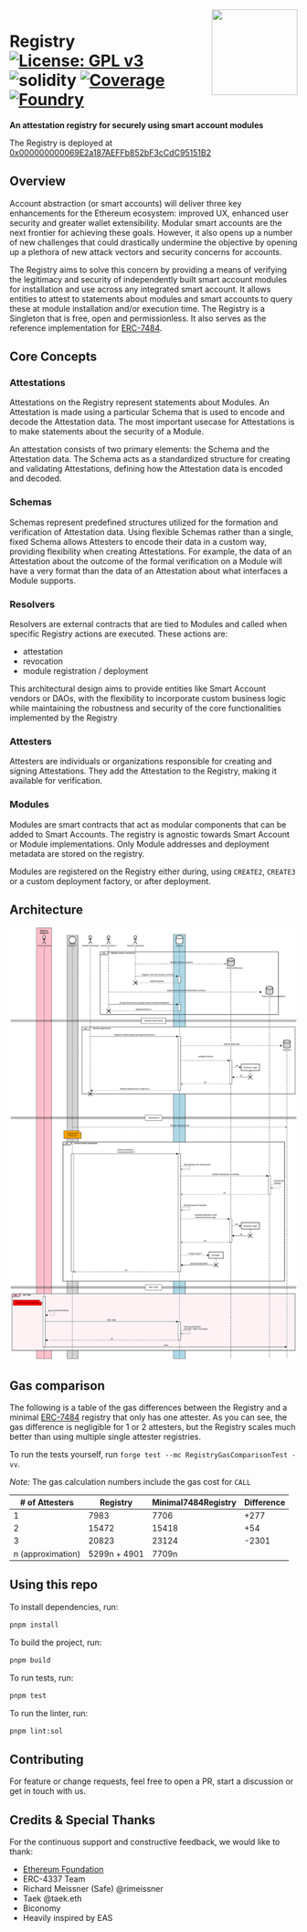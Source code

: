 <img align="right" width="150" height="150" top="100" src="./public/logo.png">

# Registry [![License: GPL v3](https://img.shields.io/badge/License-GPLv3-blue.svg)](https://www.gnu.org/licenses/gpl-3.0) ![solidity](https://img.shields.io/badge/solidity-^0.8.24-lightgrey) [![Coverage][codecov-badge]][codecov] [![Foundry][foundry-badge]][foundry]

[gha]: https://github.com/rhinestonewtf/registry/actions
[gha-badge]: https://github.com/rhinestonewtf/registry/actions/workflows/ci.yml/badge.svg
[codecov]: https://codecov.io/gh/rhinestonewtf/registry
[codecov-badge]: https://codecov.io/gh/rhinestonewtf/registry/branch/main/graph/badge.svg
[foundry]: https://getfoundry.sh
[foundry-badge]: https://img.shields.io/badge/Built%20with-Foundry-FFDB1C.svg

**An attestation registry for securely using smart account modules**

The Registry is deployed at [0x000000000069E2a187AEFFb852bF3cCdC95151B2](https://contractscan.xyz/contract/0x000000000069E2a187AEFFb852bF3cCdC95151B2)

## Overview

Account abstraction (or smart accounts) will deliver three key enhancements for the Ethereum ecosystem:
improved UX, enhanced user security and greater wallet extensibility. Modular smart accounts are the next
frontier for achieving these goals. However, it also opens up a number of new challenges that
could drastically undermine the objective by opening up a plethora of new attack vectors and security concerns for accounts.

The Registry aims to solve this concern by providing a means of verifying the legitimacy and
security of independently built smart account modules for installation and use across any integrated
smart account. It allows entities to attest to statements about modules and smart accounts to query these at module installation and/or execution time. The Registry is a Singleton that is free, open and permissionless. It also serves as the reference implementation for [ERC-7484](https://eips.ethereum.org/EIPS/eip-7484).

## Core Concepts

### Attestations

Attestations on the Registry represent statements about Modules. An Attestation is made using a particular Schema that is used to encode and decode the Attestation data. The most important usecase for Attestations is to make statements about the security of a Module.

An attestation consists of two primary elements: the Schema and the
Attestation data. The Schema acts as a standardized structure for
creating and validating Attestations, defining how the Attestation data is encoded and decoded.

### Schemas

Schemas represent predefined structures utilized for the formation and
verification of Attestation data. Using flexible Schemas rather than a single, fixed Schema allows Attesters to encode their data in a custom way, providing flexibility when creating Attestations. For example, the data of an Attestation about the outcome of the formal verification on a Module will have a very format than the data of an Attestation about what interfaces a Module supports.

### Resolvers

Resolvers are external contracts that are tied to Modules and called when specific Registry actions are executed. These actions are:

- attestation
- revocation
- module registration / deployment

This architectural design aims to provide entities like Smart Account vendors or DAOs, with the
flexibility to incorporate custom business logic while maintaining the
robustness and security of the core functionalities implemented by the Registry

### Attesters

Attesters are individuals or organizations responsible for
creating and signing Attestations. They add the Attestation to the
Registry, making it available for verification.

### Modules

Modules are smart contracts that act as modular components that can be added to Smart Accounts.
The registry is agnostic towards Smart Account or Module implementations. Only Module addresses and
deployment metadata are stored on the registry.

Modules are registered on the Registry either during, using `CREATE2`, `CREATE3` or a custom deployment factory, or after deployment.

## Architecture

![Sequence Diagram](./public/docs/all.svg)

## Gas comparison

The following is a table of the gas differences between the Registry and a minimal [ERC-7484](https://eips.ethereum.org/EIPS/eip-7484) registry that only has one attester. As you can see, the gas difference is negligible for 1 or 2 attesters, but the Registry scales much better than using multiple single attester registries.

To run the tests yourself, run `forge test --mc RegistryGasComparisonTest -vv`.

_Note:_ The gas calculation numbers include the gas cost for `CALL`

| # of Attesters    | Registry     | Minimal7484Registry | Difference |
| ----------------- | ------------ | ------------------- | ---------- |
| 1                 | 7983         | 7706                | +277       |
| 2                 | 15472        | 15418               | +54        |
| 3                 | 20823        | 23124               | -2301      |
| n (approximation) | 5299n + 4901 | 7709n               |            |

## Using this repo

To install dependencies, run:

```bash
pnpm install
```

To build the project, run:

```bash
pnpm build
```

To run tests, run:

```bash
pnpm test
```

To run the linter, run:

```bash
pnpm lint:sol
```

## Contributing

For feature or change requests, feel free to open a PR, start a discussion or get in touch with us.

## Credits & Special Thanks

For the continuous support and constructive feedback, we would like to thank:

- [Ethereum Foundation](https://erc4337.mirror.xyz/hRn_41cef8oKn44ZncN9pXvY3VID6LZOtpLlktXYtmA)
- ERC-4337 Team
- Richard Meissner (Safe) @rimeissner
- Taek @taek.eth
- Biconomy
- Heavily inspired by EAS
